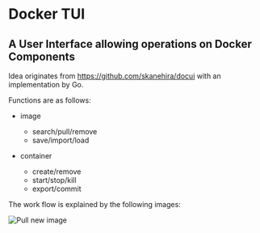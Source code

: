# Docker TUI

## A User Interface allowing operations on Docker Components

Idea originates from https://github.com/skanehira/docui with an implementation by Go.

Functions are as follows:
 - image

    - search/pull/remove
    - save/import/load
 
 - container
    - create/remove
    - start/stop/kill
    - export/commit
 
 The work flow is explained by the following images:
 
 ![Pull new image](https://github.com/juliajyh/cse230-finalproject/blob/main/requirements/Screen%20Shot%202021-11-11%20at%2010.49.08%20AM.png)
